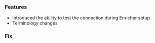 ### Features
- Introduced the ability to test the connection during Enricher setup
- Terminology changes

### Fix
